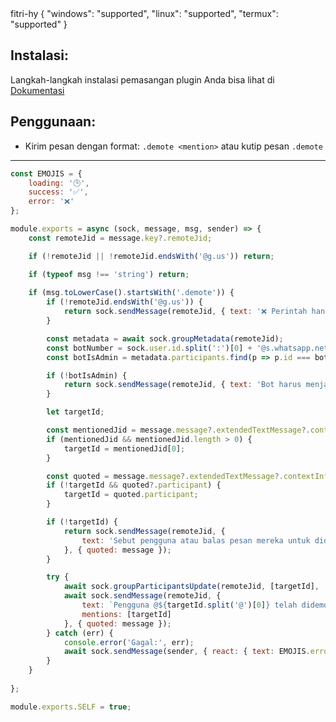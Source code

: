 <title>Group Demote User</title>
<desc></desc>
<github>fitri-hy</github>
<support>
  {
    "windows": "supported",
    "linux": "supported",
    "termux": "supported"
  }
</support>

## Instalasi:
Langkah-langkah instalasi pemasangan plugin Anda bisa lihat di [Dokumentasi](/docs#Plugin)

## Penggunaan:
- Kirim pesan dengan format: `.demote <mention>` atau kutip pesan `.demote`

---

```js
const EMOJIS = {
    loading: '🕒',
    success: '✅',
    error: '❌'
};

module.exports = async (sock, message, msg, sender) => {
    const remoteJid = message.key?.remoteJid;

    if (!remoteJid || !remoteJid.endsWith('@g.us')) return;

    if (typeof msg !== 'string') return;
	
	if (msg.toLowerCase().startsWith('.demote')) {
        if (!remoteJid.endsWith('@g.us')) {
            return sock.sendMessage(remoteJid, { text: '❌ Perintah hanya bisa digunakan di grup.' }, { quoted: message });
        }

        const metadata = await sock.groupMetadata(remoteJid);
        const botNumber = sock.user.id.split(':')[0] + '@s.whatsapp.net';
        const botIsAdmin = metadata.participants.find(p => p.id === botNumber)?.admin !== null;

        if (!botIsAdmin) {
            return sock.sendMessage(remoteJid, { text: 'Bot harus menjadi admin untuk menggunakan perintah ini.' }, { quoted: message });
        }

        let targetId;

        const mentionedJid = message.message?.extendedTextMessage?.contextInfo?.mentionedJid;
        if (mentionedJid && mentionedJid.length > 0) {
            targetId = mentionedJid[0];
        }

        const quoted = message.message?.extendedTextMessage?.contextInfo;
        if (!targetId && quoted?.participant) {
            targetId = quoted.participant;
        }

        if (!targetId) {
            return sock.sendMessage(remoteJid, {
                text: 'Sebut pengguna atau balas pesan mereka untuk didemote.\nContoh: `.demote @user` atau balas pesan dengan `.demote`'
            }, { quoted: message });
        }

        try {
            await sock.groupParticipantsUpdate(remoteJid, [targetId], 'demote');
            await sock.sendMessage(remoteJid, {
                text: `Pengguna @${targetId.split('@')[0]} telah didemote menjadi member.`,
                mentions: [targetId]
            }, { quoted: message });
        } catch (err) {
            console.error('Gagal:', err);
            await sock.sendMessage(sender, { react: { text: EMOJIS.error, key: message.key } });
        }
    }
	
};

module.exports.SELF = true;
```